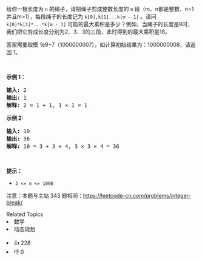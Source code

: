 <p>给你一根长度为 <code>n</code> 的绳子，请把绳子剪成整数长度的 <code>m</code>&nbsp;段（m、n都是整数，n&gt;1并且m&gt;1），每段绳子的长度记为 <code>k[0],k[1]...k[m - 1]</code> 。请问 <code>k[0]*k[1]*...*k[m - 1]</code> 可能的最大乘积是多少？例如，当绳子的长度是8时，我们把它剪成长度分别为2、3、3的三段，此时得到的最大乘积是18。</p>

<p>答案需要取模 1e9+7（1000000007），如计算初始结果为：1000000008，请返回 1。</p>

<p>&nbsp;</p>

<p><strong>示例 1：</strong></p>

<pre><strong>输入: </strong>2
<strong>输出: </strong>1
<strong>解释: </strong>2 = 1 + 1, 1 × 1 = 1</pre>

<p><strong>示例&nbsp;2:</strong></p>

<pre><strong>输入: </strong>10
<strong>输出: </strong>36
<strong>解释: </strong>10 = 3 + 3 + 4, 3 ×&nbsp;3 ×&nbsp;4 = 36</pre>

<p>&nbsp;</p>

<p><strong>提示：</strong></p>

<ul> 
 <li><code>2 &lt;= n &lt;= 1000</code></li> 
</ul>

<p>注意：本题与主站 343 题相同：<a href="https://leetcode-cn.com/problems/integer-break/">https://leetcode-cn.com/problems/integer-break/</a></p>

<div><div>Related Topics</div><div><li>数学</li><li>动态规划</li></div></div><br><div><li>👍 228</li><li>👎 0</li></div>